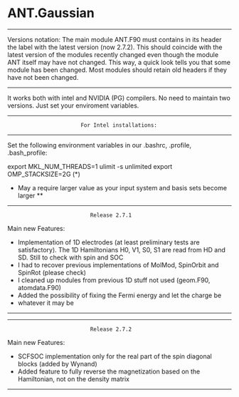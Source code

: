 # ANT.Gaussian

********************************************************************************
Versions notation: The main module ANT.F90 must contains in its header the label
with the latest version (now 2.7.2). This should coincide with the latest version 
of the  modules recently changed even though the module ANT itself may have not 
changed.  This way, a quick look tells you that some module has been changed. 
Most modules should retain old headers if they have not been changed.
********************************************************************************

It works both with intel and NVIDIA (PG) compilers. No need to maintain two versions. 
Just set your enviroment variables.

********************************************************************************
                           For Intel installations:
********************************************************************************

Set the following environment variables in our .bashrc, .profile, .bash_profile:

export MKL_NUM_THREADS=1
ulimit -s unlimited
export OMP_STACKSIZE=2G (*)

* May a require larger value as your input system and basis sets become larger **
********************************************************************************
                              Release 2.7.1                  
Main new Features:

- Implementation of 1D electrodes (at least preliminary tests are satisfactory). 
  The 1D Hamiltonians H0, V1, S0, S1 are read from HD and SD. 
  Still to check with spin and SOC
- I had to recover previous implementations of MolMod, SpinOrbit and SpinRot (please check)
- I cleaned up modules from previous 1D stuff not used (geom.F90, atomdata.F90)
- Added the possibility of fixing the Fermi energy and let the charge be
- whatever it may be
********************************************************************************
********************************************************************************
                              Release 2.7.2                  
Main new Features:

- SCFSOC implementation only for the real part of the spin diagonal blocks (added by Wynand)
- Added feature to fully reverse the magnetization based on the Hamiltonian,
  not on the density matrix
********************************************************************************
